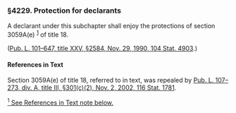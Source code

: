### §4229. Protection for declarants ###

A declarant under this subchapter shall enjoy the protections of section 3059A(e) <sup><a href="#4229_1_target" name="4229_1">1</a></sup> of title 18.

([Pub. L. 101–647, title XXV, §2584, Nov. 29, 1990, 104 Stat. 4903](/statviewer.htm?volume=104&page=4903).)

#### References in Text ####

Section 3059A(e) of title 18, referred to in text, was repealed by [Pub. L. 107–273, div. A, title III, §301(c)(2), Nov. 2, 2002, 116 Stat. 1781](/statviewer.htm?volume=116&page=1781).

[<sup>1</sup> See References in Text note below.](#4229_1)